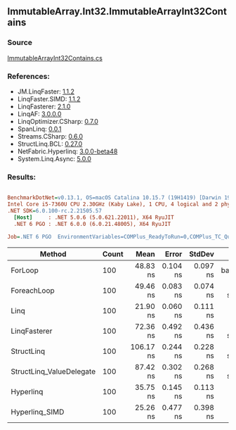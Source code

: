 ﻿## ImmutableArray.Int32.ImmutableArrayInt32Contains

### Source
[ImmutableArrayInt32Contains.cs](../LinqBenchmarks/ImmutableArray/Int32/ImmutableArrayInt32Contains.cs)

### References:
- JM.LinqFaster: [1.1.2](https://www.nuget.org/packages/JM.LinqFaster/1.1.2)
- LinqFaster.SIMD: [1.1.2](https://www.nuget.org/packages/LinqFaster.SIMD/1.0.3)
- LinqFasterer: [2.1.0](https://www.nuget.org/packages/LinqFasterer/2.1.0)
- LinqAF: [3.0.0.0](https://www.nuget.org/packages/LinqAF/3.0.0.0)
- LinqOptimizer.CSharp: [0.7.0](https://www.nuget.org/packages/LinqOptimizer.CSharp/0.7.0)
- SpanLinq: [0.0.1](https://www.nuget.org/packages/SpanLinq/0.0.1)
- Streams.CSharp: [0.6.0](https://www.nuget.org/packages/Streams.CSharp/0.6.0)
- StructLinq.BCL: [0.27.0](https://www.nuget.org/packages/StructLinq/0.27.0)
- NetFabric.Hyperlinq: [3.0.0-beta48](https://www.nuget.org/packages/NetFabric.Hyperlinq/3.0.0-beta48)
- System.Linq.Async: [5.0.0](https://www.nuget.org/packages/System.Linq.Async/5.0.0)

### Results:
``` ini

BenchmarkDotNet=v0.13.1, OS=macOS Catalina 10.15.7 (19H1419) [Darwin 19.6.0]
Intel Core i5-7360U CPU 2.30GHz (Kaby Lake), 1 CPU, 4 logical and 2 physical cores
.NET SDK=6.0.100-rc.2.21505.57
  [Host]     : .NET 5.0.6 (5.0.621.22011), X64 RyuJIT
  .NET 6 PGO : .NET 6.0.0 (6.0.21.48005), X64 RyuJIT

Job=.NET 6 PGO  EnvironmentVariables=COMPlus_ReadyToRun=0,COMPlus_TC_QuickJitForLoops=1,COMPlus_TieredPGO=1  Runtime=.NET 6.0  

```
|                   Method | Count |      Mean |    Error |   StdDev |        Ratio | RatioSD |  Gen 0 | Allocated |
|------------------------- |------ |----------:|---------:|---------:|-------------:|--------:|-------:|----------:|
|                  ForLoop |   100 |  48.83 ns | 0.104 ns | 0.097 ns |     baseline |         |      - |         - |
|              ForeachLoop |   100 |  49.46 ns | 0.083 ns | 0.074 ns | 1.01x slower |   0.00x |      - |         - |
|                     Linq |   100 |  21.90 ns | 0.060 ns | 0.111 ns | 2.23x faster |   0.01x |      - |         - |
|             LinqFasterer |   100 |  72.36 ns | 0.492 ns | 0.436 ns | 1.48x slower |   0.01x | 0.2142 |     448 B |
|               StructLinq |   100 | 106.17 ns | 0.244 ns | 0.228 ns | 2.17x slower |   0.01x | 0.0153 |      32 B |
| StructLinq_ValueDelegate |   100 |  87.42 ns | 0.302 ns | 0.268 ns | 1.79x slower |   0.01x |      - |         - |
|                Hyperlinq |   100 |  35.75 ns | 0.145 ns | 0.113 ns | 1.37x faster |   0.01x | 0.0153 |      32 B |
|           Hyperlinq_SIMD |   100 |  25.26 ns | 0.477 ns | 0.398 ns | 1.93x faster |   0.03x |      - |         - |
